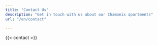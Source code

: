 ```yaml
---
title: "Contact Us"
description: "Get in touch with us about our Chamonix apartments"
url: "/en/contact"

---
```



{{< contact >}} 